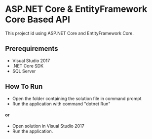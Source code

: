 # ASP.NET Core & EntityFramework Core Based API

This project id using ASP.NET Core and EntityFramework Core.

## Prerequirements

* Visual Studio 2017
* .NET Core SDK
* SQL Server

## How To Run
* Open the folder containing the solution file in command prompt
* Run the application with command "dotnet Run"
#### or
* Open solution in Visual Studio 2017
* Run the application.

